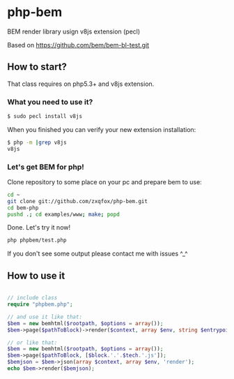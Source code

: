 php-bem
=======

BEM render library usign v8js extension (pecl)

Based on https://github.com/bem/bem-bl-test.git



How to start?
-------------

That class requires on php5.3+ and v8js extension.

### What you need to use it?
```bash
$ sudo pecl install v8js
```

When you finished you can verify your new extension installation:
```bash
$ php -m |grep v8js
v8js
```

### Let's get BEM for php!

Clone repository to some place on your pc and prepare bem to use:
```bash
cd ~
git clone git://github.com/zxqfox/php-bem.git
cd bem-php
pushd .; cd examples/www; make; popd
```

Done. Let's try it now!
```bash
php phpbem/test.php
```

If you don't see some output please contact me with issues ^_^


How to use it
-------------

```php

// include class
require "phpbem.php";

// and use it like that:
$bem = new bemhtml($rootpath, $options = array());
$bem->page($pathToBlock)->render($context, array $env, string $entrypoint = 'render', $json = false);

// or like that:
$bem = new bemhtml($rootpath, $options = array());
$bem->page($pathToBlock, [$block.'.'.$tech.'.js']);
$bemjson = $bem->json(array $context, array $env, 'render');
echo $bem->render($bemjson);
```
